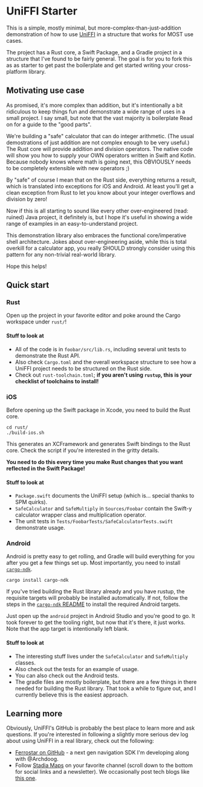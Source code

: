 # UniFFI Starter

This is a simple, mostly minimal, but more-complex-than-just-addition
demonstration of how to use [UniFFI](https://github.com/mozilla/uniffi-rs)
in a structure that works for MOST use cases.

The project has a Rust core, a Swift Package, and a Gradle project
in a structure that I've found to be fairly general.
The goal is for you to fork this as as starter to get past the boilerplate
and get started writing your cross-platform library.

## Motivating use case

As promised, it's more complex than addition, but it's intentionally
a bit ridiculous to keep things fun and demonstrate a wide range of uses
in a small project.
I say small, but note that the vast majority is boilerplate
Read on for a guide to the "good parts".

We're building a "safe" calculator that can do integer arithmetic.
(The usual demostrations of just addition are not complex enough to be very useful.)
The Rust core will provide addition and division operators.
The native code will show you how to supply your OWN operators written in Swift and Kotlin.
Because nobody knows where math is going next,
this OBVIOUSLY needs to be completely extensible with new operators ;)

By "safe" of course I mean that on the Rust side, everything returns a result,
which is translated into exceptions for iOS and Android.
At least you'll get a clean exception from Rust to let you know
about your integer overflows and division by zero!

Now if this is all starting to sound like every other over-engineered (read: ruined) 
Java project, it definitely is, but I hope it's useful
in showing a wide range of examples in an easy-to-understand project.

This demonstration library also embraces the
functional core/imperative shell architecture.
Jokes about over-engineering aside,
while this is total overkill for a calculator app,
you really SHOULD strongly consider using this pattern
for any non-trivial real-world library.

Hope this helps!

## Quick start

### Rust

Open up the project in your favorite editor and poke around the Cargo workspace
under `rust/`!

#### Stuff to look at 

* All of the code is in `foobar/src/lib.rs`, including several unit tests
to demonstrate the Rust API.
* Also check `Cargo.toml` and the overall workspace structure to see how a UniFFI project needs to be structured on the Rust side.
* Check out `rust-toolchain.toml`; **if you aren't using `rustup`, this is your checklist of toolchains to install!**

### iOS

Before opening up the Swift package in Xcode, you need to build the Rust core.

```shell
cd rust/
./build-ios.sh
```

This generates an XCFramework and generates Swift bindings to the Rust core.
Check the script if you're interested in the gritty details.

**You need to do this every time you make Rust changes that you want reflected in the Swift Package!**

#### Stuff to look at

* `Package.swift` documents the UniFFI setup (which is... special thanks to SPM quirks).
* `SafeCalculator` and `SafeMultiply` in `Sources/Foobar` contain the Swift-y calculator wrapper class and multiplication operator.
* The unit tests in `Tests/FoobarTests/SafeCalculatorTests.swift` demonstrate usage.

### Android

Android is pretty easy to get rolling, and Gradle will build everything for you
after you get a few things set up.
Most importantly, you need to install [`cargo-ndk`](https://github.com/bbqsrc/cargo-ndk).

```shell
cargo install cargo-ndk
```

If you've tried building the Rust library already and you have rustup,
the requisite targets will probably be installed automatically.
If not, follow the steps in the [`cargo-ndk` README](https://github.com/bbqsrc/cargo-ndk)
to install the required Android targets.

Just open up the `android` project in Android Studio and you're good to go.
It took forever to get the tooling right, but now that it's there, it just works.
Note that the app target is intentionally left blank.

#### Stuff to look at

* The interesting stuff lives under the `SafeCalculator` and `SafeMultiply` classes.
* Also check out the tests for an example of usage.
* You can also check out the Android tests.
* The gradle files are mostly boilerplate, but there are a few things in there needed for building the Rust library. That took a while to figure out, and I currently believe this is the easiest approach.

## Learning more

Obviously, UniFFI's GitHub is probably the best place to learn more and ask questions.
If you're interested in following a slightly more serious dev log about using UniFFI
in a real library, check out the following:

* [Ferrostar on GitHub](https://github.com/stadiamaps/ferrostar) - a next gen navigation SDK I'm developing along with @Archdoog.
* Follow [Stadia Maps](https://stadiamaps.com/) on your favorite channel (scroll down to the bottom for social links and a newsletter). We occasionally post tech blogs like [this one](https://stadiamaps.com/news/ferrostar-building-a-cross-platform-navigation-sdk-in-rust-part-1/).
